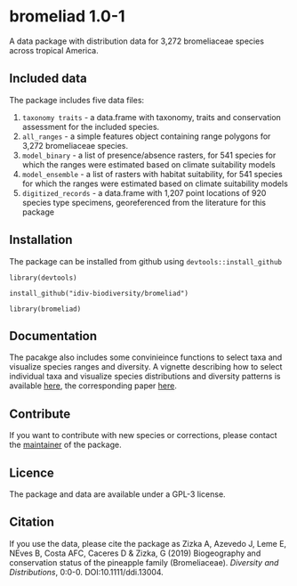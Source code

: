 # bromeliad 1.0-1

A data package with distribution data for 3,272 bromeliaceae species across tropical America.

## Included data
The package includes five data files:

1. `taxonomy traits` - a data.frame with taxonomy, traits and conservation assessment for the included species.
2. `all_ranges` - a simple features object containing range polygons for 3,272 bromeliaceae species.
3. `model_binary` - a list of presence/absence rasters, for 541 species for which the ranges were estimated based on climate suitability models
4. `model_ensemble` - a list of rasters with habitat suitability, for 541 species for which the ranges were estimated based on climate suitability models
5. `digitized_records` - a data.frame with 1,207 point locations of 920 species type specimens, georeferenced from the literature for this package

## Installation
The package can be installed from github using `devtools::install_github`
```{r}
library(devtools)

install_github("idiv-biodiversity/bromeliad")

library(bromeliad)
```

## Documentation
The pacakge also includes some convinieince functions to select taxa and visualize species ranges and diversity. A vignette describing how to select individual taxa and visualize species distributions and diversity patterns is available [here](https://idiv-biodiversity.github.io/bromeliad/), the corresponding paper [here](https://onlinelibrary.wiley.com/doi/full/10.1111/ddi.13004).

## Contribute
If you want to contribute with new species or corrections, please contact the [maintainer](mailto:alexander.zizka@idiv.de) of the package.

## Licence
The package and data are available under a GPL-3 license.

## Citation
If you use the data, please cite the package as Zizka A, Azevedo J, Leme E, NEves B, Costa AFC, Caceres D & Zizka, G (2019) Biogeography and conservation status of the pineapple family (Bromeliaceae). *Diversity and Distributions*, 0:0-0. DOI:10.1111/ddi.13004.
